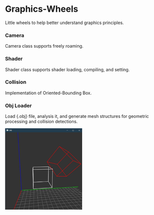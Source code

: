# Graphics-Wheels
Little wheels to help better understand graphics principles.

### Camera
Camera class supports freely roaming.

### Shader
Shader class supports shader loading, compiling, and setting.

### Collision
Implementation of Oriented-Bounding Box.

### Obj Loader
Load {.obj} file, analysis it, and generate mesh structures for geometric processing and collision detections.

<img src="screenshot/obb.jpg" width="50%">
